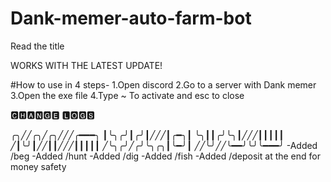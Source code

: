 # Dank-memer-auto-farm-bot
Read the title

 WORKS WITH THE LATEST UPDATE!
 
#How to use in 4 steps-
1.Open discord
2.Go to a server with Dank memer
3.Open the exe file
4.Type ~ To activate and esc to close


🅲🅷🅰🅽🅶🅴 🅻🅾🅶🆂


╭╮╱╱╭╮╱╭╮╱╱╱╭━━━╮
┃╰╮╭╯┃╭╯┃╱╱╱┃╭━╮┃
╰╮┃┃╭╯╰╮┃╱╱╱┃┃┃┃┃
╱┃╰╯┃╱╱┃┃╱╱╱┃┃┃┃┃
╱╰╮╭╯╱╭╯╰╮╭╮┃╰━╯┃
╱╱╰╯╱╱╰━━╯╰╯╰━━━╯
-Added /beg
-Added /hunt
-Added /dig
-Added /fish
-Added /deposit at the end for money safety





